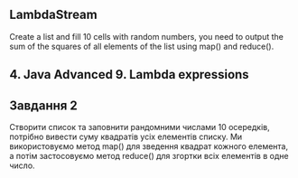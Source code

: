 ## LambdaStream
Create a list and fill 10 cells with random numbers, you need to output the sum of the squares of all elements of the list using map() and reduce().
## 4. Java Advanced 9. Lambda expressions
## Завдання 2

Створити список та заповнити рандомними числами 10 осередків, потрібно вивести суму квадратів усіх елементів списку. Ми використовуємо метод map() для зведення квадрат кожного елемента, а потім застосовуємо метод reduce() для згортки всіх елементів в одне число.
